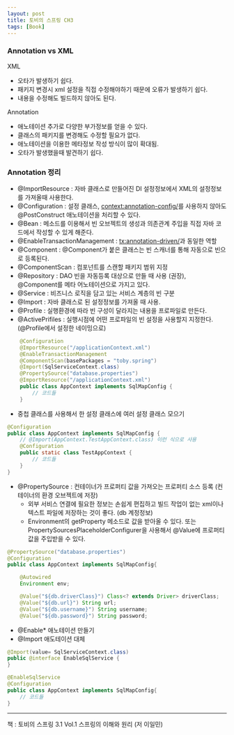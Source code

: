 ```yaml
---
layout: post
title: 토비의 스프링 CH3
tags: [Book]
---
```


### Annotation vs XML

XML 
- 오타가 발생하기 쉽다. 
- 패키지 변경시 xml 설정을 직접 수정해야하기 때문에 오류가 발생하기 쉽다.
- 내용을 수정해도 빌드하지 않아도 된다.

Annotation
- 애노테이션 추가로 다양한 부가정보를 얻을 수 있다.
- 클래스의 패키지를 변경해도 수정할 필요가 없다.
- 애노테이션을 이용한 메타정보 작성 방식이 많이 확대됨.
- 오타가 발생했을때 발견하기 쉽다.

### Annotation 정리 

- @ImportResource : 자바 클래스로 만들어진 DI 설정정보에서 XML의 설정정보를 가져올때 사용한다.
- @Configuration : 설정 클래스, <context:annotation-config/>를 사용하지 않아도 @PostConstruct 애노테이션을 처리할 수 있다.
- @Bean : 메소드를 이용해서 빈 오브젝트의 생성과 의존관계 주입을 직접 자바 코드에서 작성할 수 있게 해준다.
- @EnableTransactionManagement : <tx:annotation-driven/>과 동일한 역할
- @Component : @Component가 붙은 클래스는 빈 스캐너를 통해 자동으로 빈으로 등록된다. 
- @ComponentScan : 컴포넌트를 스캔할 패키지 범위 지정
- @Repository : DAO 빈을 자동등록 대상으로 만들 때 사용 (권장), @Component를 메타 어노테이션으로 가지고 있다.
- @Service : 비즈니스 로직을 담고 있는 서비스 계층의 빈 구분
- @Import : 자바 클래스로 된 설정정보를 가져올 때 사용.
- @Profile : 실행환경에 따라 빈 구성이 달라지는 내용을 프로파일로 만든다.
- @ActivePrifiles : 실행시점에 어떤 프로파일의 빈 설정을 사용할지 지정한다.(@Profile에서 설정한 네이밍으로)

``` java
    @Configuration
    @ImportResource("/applicationContext.xml")
    @EnableTransactionManagement
    @ComponentScan(basePackages = "toby.spring")
    @Import(SqlServiceContext.class)
    @PropertySource("database.properties")
    @ImportResource("/applicationContext.xml")
    public class AppContext implements SqlMapConfig {
        // 코드들
    }
```

- 중첩 클래스를 사용해서 한 설정 클래스에 여러 설정 클래스 모으기

``` java
@Configuration
public class AppContext implements SqlMapConfig {
    // @Import(AppContext.TestAppContext.class) 이런 식으로 사용
    @Configuration
    public static class TestAppContext {
        // 코드들
    }
}
```
- @PropertySource : 컨테이너가 프로퍼티 값을 가져오는 프로퍼티 소스 등록 (컨테이너의 환경 오브젝트에 저장)
    - 외부 서비스 연결에 필요한 정보는 손쉽게 편집하고 빌드 작업이 없는 xml이나 텍스트 파일에 저장하는 것이 좋다. (db 계정정보)
    - Environment의 getProperty 메소드로 값을 받아올 수 있다. 또는 PropertySourcesPlaceholderConfigurer을 사용해서 @Value에 프로퍼티 값을 주입받을 수 있다.

```java
@PropertySource("database.properties")
@Configuration
public class AppContext implements SqlMapConfig{

    @Autowired
    Environment env;

    @Value("${db.driverClass}") Class<? extends Driver> driverClass;
    @Value("${db.url}") String url;
    @Value("${db.username}") String username;
    @Value("${db.password}") String password;
``` 

- @Enable* 애노테이션 만들기
- @Import 애도테이션 대체
```java
@Import(value= SqlServiceContext.class)
public @interface EnableSqlService {
}

@EnableSqlService
@Configuration
public class AppContext implements SqlMapConfig{
    // 코드들
}

```
* * *
책 : 토비의 스프링 3.1 Vol.1 스프링의 이해와 원리 (저 이일민)